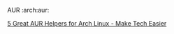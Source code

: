 AUR
:arch:aur:

[5 Great AUR Helpers for Arch Linux - Make Tech Easier](https://www.maketecheasier.com/aur-helpers-for-arch-linux/)
